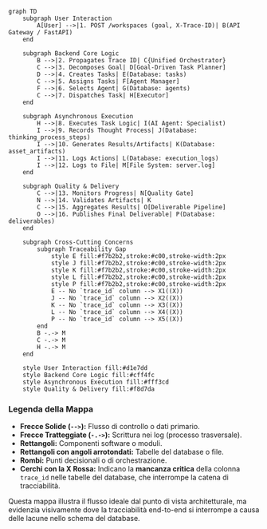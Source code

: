 
```mermaid
graph TD
    subgraph User Interaction
        A[User] -->|1. POST /workspaces (goal, X-Trace-ID)| B(API Gateway / FastAPI)
    end

    subgraph Backend Core Logic
        B -->|2. Propagates Trace ID| C{Unified Orchestrator}
        C -->|3. Decomposes Goal| D[Goal-Driven Task Planner]
        D -->|4. Creates Tasks| E(Database: tasks)
        C -->|5. Assigns Tasks| F[Agent Manager]
        F -->|6. Selects Agent| G(Database: agents)
        C -->|7. Dispatches Task| H[Executor]
    end

    subgraph Asynchronous Execution
        H -->|8. Executes Task Logic| I(AI Agent: Specialist)
        I -->|9. Records Thought Process| J(Database: thinking_process_steps)
        I -->|10. Generates Results/Artifacts| K(Database: asset_artifacts)
        I -->|11. Logs Actions| L(Database: execution_logs)
        I -->|12. Logs to File| M[File System: server.log]
    end

    subgraph Quality & Delivery
        C -->|13. Monitors Progress| N[Quality Gate]
        N -->|14. Validates Artifacts| K
        C -->|15. Aggregates Results| O[Deliverable Pipeline]
        O -->|16. Publishes Final Deliverable| P(Database: deliverables)
    end

    subgraph Cross-Cutting Concerns
        subgraph Traceability Gap
            style E fill:#f7b2b2,stroke:#c00,stroke-width:2px
            style J fill:#f7b2b2,stroke:#c00,stroke-width:2px
            style K fill:#f7b2b2,stroke:#c00,stroke-width:2px
            style L fill:#f7b2b2,stroke:#c00,stroke-width:2px
            style P fill:#f7b2b2,stroke:#c00,stroke-width:2px
            E -- No `trace_id` column --> X1((X))
            J -- No `trace_id` column --> X2((X))
            K -- No `trace_id` column --> X3((X))
            L -- No `trace_id` column --> X4((X))
            P -- No `trace_id` column --> X5((X))
        end
        B -.-> M
        C -.-> M
        H -.-> M
    end

    style User Interaction fill:#d1e7dd
    style Backend Core Logic fill:#cff4fc
    style Asynchronous Execution fill:#fff3cd
    style Quality & Delivery fill:#f8d7da
```

### Legenda della Mappa

*   **Frecce Solide (`-->`):** Flusso di controllo o dati primario.
*   **Frecce Tratteggiate (`-.->`):** Scrittura nei log (processo trasversale).
*   **Rettangoli:** Componenti software o moduli.
*   **Rettangoli con angoli arrotondati:** Tabelle del database o file.
*   **Rombi:** Punti decisionali o di orchestrazione.
*   **Cerchi con la X Rossa:** Indicano la **mancanza critica** della colonna `trace_id` nelle tabelle del database, che interrompe la catena di tracciabilità.

Questa mappa illustra il flusso ideale dal punto di vista architetturale, ma evidenzia visivamente dove la tracciabilità end-to-end si interrompe a causa delle lacune nello schema del database.

